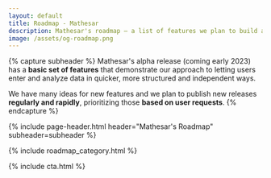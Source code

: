 ```yaml
---
layout: default
title: Roadmap - Mathesar
description: Mathesar's roadmap – a list of features we plan to build and release
image: /assets/og-roadmap.png
---
```


{% capture subheader %}
Mathesar's alpha release (coming early 2023) has a **basic set of features** that demonstrate our approach to letting users enter and analyze data in quicker, more structured and independent ways.

We have many ideas for new features and we plan to publish new releases **regularly and rapidly**, prioritizing those **based on user requests**.
{% endcapture %}

{% include page-header.html
header="Mathesar's Roadmap"
subheader=subheader
%}

{% include roadmap_category.html %}

{% include cta.html %}